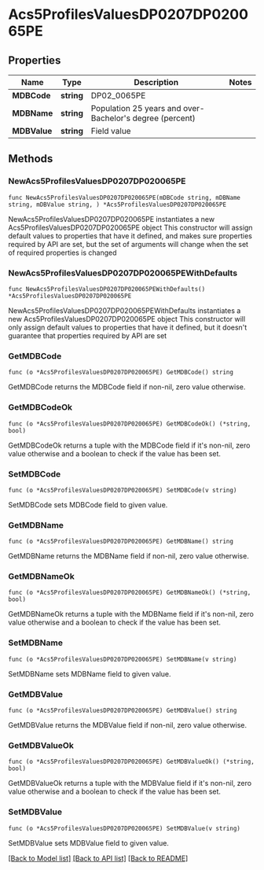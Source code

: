 # Acs5ProfilesValuesDP0207DP020065PE

## Properties

Name | Type | Description | Notes
------------ | ------------- | ------------- | -------------
**MDBCode** | **string** | DP02_0065PE | 
**MDBName** | **string** | Population 25 years and over- Bachelor&#39;s degree (percent) | 
**MDBValue** | **string** | Field value | 

## Methods

### NewAcs5ProfilesValuesDP0207DP020065PE

`func NewAcs5ProfilesValuesDP0207DP020065PE(mDBCode string, mDBName string, mDBValue string, ) *Acs5ProfilesValuesDP0207DP020065PE`

NewAcs5ProfilesValuesDP0207DP020065PE instantiates a new Acs5ProfilesValuesDP0207DP020065PE object
This constructor will assign default values to properties that have it defined,
and makes sure properties required by API are set, but the set of arguments
will change when the set of required properties is changed

### NewAcs5ProfilesValuesDP0207DP020065PEWithDefaults

`func NewAcs5ProfilesValuesDP0207DP020065PEWithDefaults() *Acs5ProfilesValuesDP0207DP020065PE`

NewAcs5ProfilesValuesDP0207DP020065PEWithDefaults instantiates a new Acs5ProfilesValuesDP0207DP020065PE object
This constructor will only assign default values to properties that have it defined,
but it doesn't guarantee that properties required by API are set

### GetMDBCode

`func (o *Acs5ProfilesValuesDP0207DP020065PE) GetMDBCode() string`

GetMDBCode returns the MDBCode field if non-nil, zero value otherwise.

### GetMDBCodeOk

`func (o *Acs5ProfilesValuesDP0207DP020065PE) GetMDBCodeOk() (*string, bool)`

GetMDBCodeOk returns a tuple with the MDBCode field if it's non-nil, zero value otherwise
and a boolean to check if the value has been set.

### SetMDBCode

`func (o *Acs5ProfilesValuesDP0207DP020065PE) SetMDBCode(v string)`

SetMDBCode sets MDBCode field to given value.


### GetMDBName

`func (o *Acs5ProfilesValuesDP0207DP020065PE) GetMDBName() string`

GetMDBName returns the MDBName field if non-nil, zero value otherwise.

### GetMDBNameOk

`func (o *Acs5ProfilesValuesDP0207DP020065PE) GetMDBNameOk() (*string, bool)`

GetMDBNameOk returns a tuple with the MDBName field if it's non-nil, zero value otherwise
and a boolean to check if the value has been set.

### SetMDBName

`func (o *Acs5ProfilesValuesDP0207DP020065PE) SetMDBName(v string)`

SetMDBName sets MDBName field to given value.


### GetMDBValue

`func (o *Acs5ProfilesValuesDP0207DP020065PE) GetMDBValue() string`

GetMDBValue returns the MDBValue field if non-nil, zero value otherwise.

### GetMDBValueOk

`func (o *Acs5ProfilesValuesDP0207DP020065PE) GetMDBValueOk() (*string, bool)`

GetMDBValueOk returns a tuple with the MDBValue field if it's non-nil, zero value otherwise
and a boolean to check if the value has been set.

### SetMDBValue

`func (o *Acs5ProfilesValuesDP0207DP020065PE) SetMDBValue(v string)`

SetMDBValue sets MDBValue field to given value.



[[Back to Model list]](../README.md#documentation-for-models) [[Back to API list]](../README.md#documentation-for-api-endpoints) [[Back to README]](../README.md)


